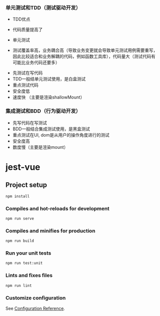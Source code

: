 ### 单元测试和TDD（测试驱动开发）
- TDD优点
* 代码质量提高了
- 单元测试
* 测试覆盖率高，业务耦合高（导致业务变更就会导致单元测试用例需要重写， 因此比较适合和业务解耦的代码，例如函数工具库），代码量大（测试代码有可能比业务代码还要多）

- 先测试在写代码
- TDD一般结单元测试使用，是白盒测试
- 重点测试代码
- 安全度低
- 速度快 （主要是渲染shallowMount）

### 集成测试和BDD（行为驱动开发）
- 先写代码在写测试
- BDD一般结合集成测试使用，是黑盒测试
- 重点测试在UI, dom是从用户的操作角度进行的测试
- 安全度高
- 数度慢（主要是渲染mount）
# jest-vue

## Project setup
```
npm install
```

### Compiles and hot-reloads for development
```
npm run serve
```

### Compiles and minifies for production
```
npm run build
```

### Run your unit tests
```
npm run test:unit
```

### Lints and fixes files
```
npm run lint
```

### Customize configuration
See [Configuration Reference](https://cli.vuejs.org/config/).
